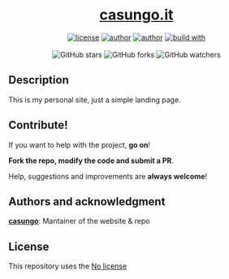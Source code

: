 <h1 align="center">
<a href="https://casungo.it">casungo.it</a>
</h1>

<p align="center">
<a href="https://choosealicense.com/no-permission/"><img alt="license" src="https://img.shields.io/badge/license-no_licence-lightgray"/></a>
<a href="https://casungo.it"><img alt="author" src="https://img.shields.io/badge/author-casungo-red"/></a>
<a href="https://www.w3.org/html/"><img alt="author" src="https://img.shields.io/badge/written_in-HTML-orange"/></a>
<a href="https://upload.wikimedia.org/wikipedia/commons/3/32/Human-Hands-Front-Back.jpg"><img alt="build with" src="https://img.shields.io/badge/build_with-my_own_hands-purple"/></a>
<br>
<br>
<img alt="GitHub stars" src="https://img.shields.io/github/stars/casungo/sedbot?style=social">
<img alt="GitHub forks" src="https://img.shields.io/github/forks/casungo/sedbot?style=social">
<img alt="GitHub watchers" src="https://img.shields.io/github/watchers/casungo/sedbot?style=social">
</p>

## Description
This is my personal site, just a simple landing page.


## Contribute!
If you want to help with the project, **go on**!

**Fork the repo, modify the code and submit a PR**.

Help, suggestions and improvements are **always welcome**!


## Authors and acknowledgment
**[casungo](https://casungo.it)**: Mantainer of the website & repo


## License
This repository uses the [No license](https://choosealicense.com/no-permission/)
